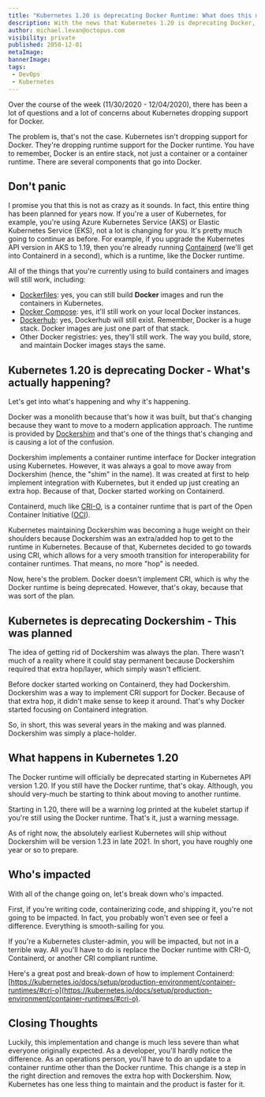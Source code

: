```yaml
---
title: "Kubernetes 1.20 is deprecating Docker Runtime: What does this mean?"
description: With the news that Kubernetes 1.20 is deprecating Docker, there has been a lot of panic. This blog post explains what's happening and what you can do to solve the problem.
author: michael.levan@octopus.com
visibility: private
published: 2050-12-01
metaImage:
bannerImage:
tags:
 - DevOps
 - Kubernetes
---
```


Over the course of the week (11/30/2020 - 12/04/2020), there has been a lot of questions and a lot of concerns about Kubernetes dropping support for Docker.

The problem is, that's not the case. Kubernetes isn't dropping support for Docker. They're dropping runtime support for the Docker runtime. You have to remember, Docker is an entire stack, not just a container or a container runtime. There are several components that go into Docker.

## Don't panic

I promise you that this is not as crazy as it sounds. In fact, this entire thing has been planned for years now. If you're a user of Kubernetes, for example, you're using Azure Kubernetes Service (AKS) or Elastic Kubernetes Service (EKS), not a lot is changing for you. It's pretty much going to continue as before. For example, if you upgrade the Kubernetes API version in AKS to 1.19, then you're already running [Containerd](https://containerd.io/) (we'll get into Containerd in a second), which is a runtime, like the Docker runtime.

All of the things that you're currently using to build containers and images will still work, including:

- [Dockerfiles](https://docs.docker.com/engine/reference/builder/): yes, you can still build **Docker** images and run the containers in Kubernetes.
- [Docker Compose](https://docs.docker.com/compose/): yes, it'll still work on your local Docker instances.
- [Dockerhub](https://hub.docker.com/): yes, Dockerhub will still exist. Remember, Docker is a huge stack. Docker images are just one part of that stack.
- Other Docker registries: yes, they'll still work. The way you build, store, and maintain Docker images stays the same.

## Kubernetes 1.20 is deprecating Docker - What's actually happening?

Let's get into what's happening and why it's happening.

Docker was a monolith because that's how it was built, but that's changing because they want to move to a modern application approach. The runtime is provided by [Dockershim](https://godoc.org/k8s.io/kubernetes/pkg/kubelet/dockershim) and that's one of the things that's changing and is causing a lot of the confusion.

Dockershim implements a container runtime interface for Docker integration using Kubernetes. However, it was always a goal to move away from Dockershim (hence, the "shim" in the name). It was created at first to help implement integration with Kubernetes, but it ended up just creating an extra hop. Because of that, Docker started working on Containerd.

Containerd, much like [CRI-O](https://www.redhat.com/en/blog/introducing-cri-o-10#:~:text=CRI%2DO%3A%20A%20Lightweight%20Container%20Runtime%20for%20Kubernetes&text=The%20name%20derives%20from%20CRI,support%20any%20OCI%2Dconformant%20runtime.), is a container runtime that is part of the Open Container Initiative ([OCI](https://opencontainers.org/)). 

Kubernetes maintaining Dockershim was becoming a huge weight on their shoulders because Dockershim was an extra/added hop to get to the runtime in Kubernetes. Because of that, Kubernetes decided to go towards using CRI, which allows for a very smooth transition for interoperability for container runtimes. That means, no more "hop" is needed.

Now, here's the problem. Docker doesn't implement CRI, which is why the Docker runtime is being deprecated. However, that's okay, because that was sort of the plan.

## Kubernetes is deprecating Dockershim - This was planned

The idea of getting rid of Dockershim was always the plan. There wasn't much of a reality where it could stay permanent because Dockershim required that extra hop/layer, which simply wasn't efficient.

Before docker started working on Containerd, they had Dockershim. Dockershim was a way to implement CRI support for Docker. Because of that extra hop, it didn't make sense to keep it around. That's why Docker started focusing on Containerd integration.

So, in short, this was several years in the making and was planned. Dockershim was simply a place-holder.

## What happens in Kubernetes 1.20

The Docker runtime will officially be deprecated starting in Kubernetes API version 1.20. If you still have the Docker runtime, that's okay. Although, you should very-much be starting to think about moving to another runtime.

Starting in 1.20, there will be a warning log printed at the kubelet startup if you're still using the Docker runtime. That's it, just a warning message.

As of right now, the absolutely earliest Kubernetes will ship without Dockershim will be version 1.23 in late 2021. In short, you have roughly one year or so to prepare.

## Who's impacted

With all of the change going on, let's break down who's impacted.

First, if you're writing code, containerizing code, and shipping it, you're not going to be impacted. In fact, you probably won't even see or feel a difference. Everything is smooth-sailing for you.

If you're a Kubernetes cluster-admin, you will be impacted, but not in a terrible way. All you'll have to do is replace the Docker runtime with CRI-O, Containerd, or another CRI compliant runtime.

Here's a great post and break-down of how to implement Containerd: [https://kubernetes.io/docs/setup/production-environment/container-runtimes/#cri-o](https://kubernetes.io/docs/setup/production-environment/container-runtimes/#cri-o).

## Closing Thoughts

Luckily, this implementation and change is much less severe than what everyone originally expected. As a developer, you'll hardly notice the difference. As an operations person, you'll have to do an update to a container runtime other than the Docker runtime. This change is a step in the right direction and removes the extra hop with Dockershim. Now, Kubernetes has one less thing to maintain and the product is faster for it.
